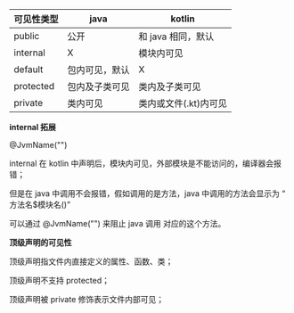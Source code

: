 
可见性类型 | java | kotlin
---|---|---
public | 公开 | 和 java 相同，默认
internal | X | 模块内可见
default | 包内可见，默认 | X
protected | 包内及子类可见 | 类内及子类可见
private | 类内可见 | 类内或文件(.kt)内可见





**internal 拓展**

@JvmName("")

internal 在 kotlin 中声明后，模块内可见，外部模块是不能访问的，编译器会报错；

但是在 java 中调用不会报错，假如调用的是方法，java 中调用的方法会显示为 “
方法名$模块名()”

可以通过 @JvmName("") 来阻止 java 调用 对应的这个方法。


**顶级声明的可见性**

顶级声明指文件内直接定义的属性、函数、类；

顶级声明不支持 protected；

顶级声明被 private 修饰表示文件内部可见；


